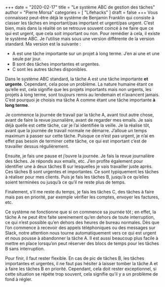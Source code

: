 +++
date        = "2020-02-17"
title       = "Le système ABC de gestion des tâches"
author      = "Pierre Morsa"
categories  = [ "Lifehacks" ]
draft       = false
+++
Vous connaissez peut-être déjà le système de Benjamin Franklin qui consiste à classer les tâches en important/pas important et urgent/pas urgent. C’est bien, mais dans la réalité on se retrouve souvent coincé à ne faire que ce qui est urgent, que cela soit important ou non. Pour remédier à cela, il existe le système ABC. Je l’utilise mais sous une version différente de la version standard. Ma version est la suivante : 

* A est une tâche importante sur un projet à long terme. J’en ai une et une seule par jour.
* B sont des tâches importantes et urgentes. 
* C sont les autres tâches disponibles.

Dans le système ABC standard, la tâche A est une tâche importante **et urgente**. Cependant, cela pose un problème. La nature humaine étant ce qu’elle est, cela signifie que les projets importants mais non urgents, les projets à long terme, sont toujours remis au lendemain et n’avancent jamais. C’est pourquoi je choisis ma tâche A comme étant une tâche importante **à long terme**.

Je commence la journée de travail par la tâche A, avant tout autre chose, avant de faire la revue journalière, avant de regarder mes emails. Je sais déjà quelle est cette tâche, car je l’ai identifiée la veille. Je la réalise tôt, avant que la journée de travail normale ne démarre. J’alloue un temps maximum à passer sur cette tâche. Puisque ce n’est pas urgent, je n’ai en effet pas besoin de terminer cette tâche, ce qui est important c’est de travailler dessus régulièrement.

Ensuite, je fais une pause et j’ouvre la journée. Je fais la revue journalière des tâches. Je réponds aux emails, etc. J’en profite également pour identifier une à deux tâches B sur lesquelles je vais travailler juste après. Ces tâches B sont urgentes et importantes. Ce sont typiquement les tâches à réaliser pour mes clients. Puis je fais les tâches B, jusqu’à ce qu’elles soient terminées ou jusqu’à ce qu’il ne reste plus de temps.

Finalement, s’il me reste du temps, je fais les tâches C, des tâches à faire mais pas en priorité, par exemple vérifier les comptes, envoyer les factures, etc.

Ce système ne fonctionne que si on commence sa journée tôt ; en effet, la tâche A ne peut être faite sereinement qu’en dehors de toute interruption, ce qui n’est possible qu’en dehors des heures de bureau normales. Dès que l’on commence à recevoir des appels téléphoniques ou des messages sur Slack, notre attention nous tourne automatiquement vers ce qui est urgent et nous pousse à abandonner la tâche A. Il est aussi beaucoup plus facile à mettre en place lorsqu’on peut réserver des blocs de temps pour les tâches B sans interruption.

Pour finir, il faut rester flexible. En cas de pic de tâches B, les tâches importantes et urgentes, il ne faut pas hésiter à laisser tomber la tâche A et à faire les tâches B en priorité. Cependant, cela doit rester exceptionnel, si cette situation se répète trop souvent, cela signifie qu’il y a un problème de fond à régler.
